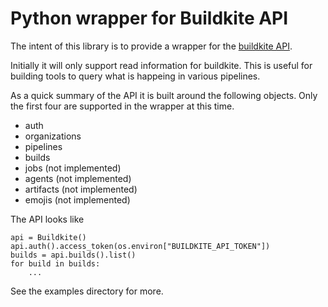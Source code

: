 Python wrapper for Buildkite API
================================

The intent of this library is to provide a wrapper for the
[buildkite API](https://buildkite.com/docs/api).

Initially it will only support read information for buildkite.
This is useful for building tools to query what is happeing in
various pipelines.

As a quick summary of the API it is built around the following
objects.  Only the first four are supported in the wrapper at
this time.

* auth
* organizations
* pipelines
* builds
* jobs (not implemented)
* agents (not implemented)
* artifacts (not implemented)
* emojis (not implemented)


The API looks like

```
api = Buildkite()
api.auth().access_token(os.environ["BUILDKITE_API_TOKEN"])
builds = api.builds().list()
for build in builds:
    ...
```

See the examples directory for more.
